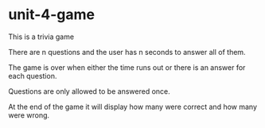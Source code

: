 # unit-4-game

This is a trivia game

There are n questions and the user has n seconds to answer all of them.

The game is over when either the time runs out or there is an answer for each question.

Questions are only allowed to be answered once.

At the end of the game it will display how many were correct and how many were wrong.